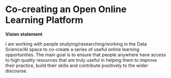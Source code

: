 # Co-creating an Open Online Learning Platform

**Vision statement**

I am working with people studying/researching/working in the Data Science/AI space to co-create a series of useful online learning opportunities. The main goal is to ensure that people anywhere have access to high quality resources that are truly useful in helping them to improve their practice, build their skills and contribute positively to the wider discourse.
